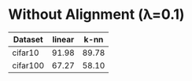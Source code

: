 # Without Alignment (λ=0.1)

 Dataset  | linear | k-nn   
----------|--------|-------
 cifar10  | 91.98  | 89.78 
 cifar100 | 67.27  | 58.10
